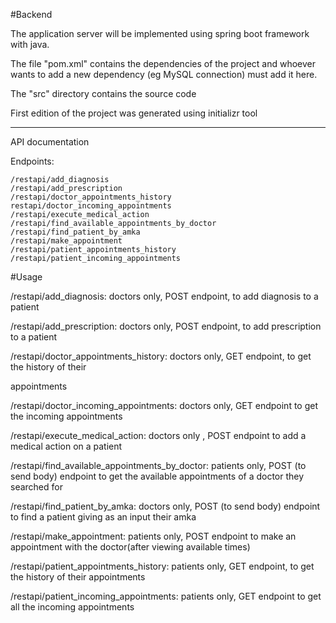 #Backend

The application server will be implemented using spring boot framework with java.

The file "pom.xml" contains the dependencies of the project and whoever wants to add a new dependency (eg MySQL connection) must add it here.

The "src" directory contains the source code

First edition of the project was generated using initializr tool

----------------------------------------------------

API documentation 


Endpoints:

    /restapi/add_diagnosis
    /restapi/add_prescription
    /restapi/doctor_appointments_history
    restapi/doctor_incoming_appointments
    /restapi/execute_medical_action
    /restapi/find_available_appointments_by_doctor 
    /restapi/find_patient_by_amka
    /restapi/make_appointment 
    /restapi/patient_appointments_history
    /restapi/patient_incoming_appointments

#Usage

/restapi/add_diagnosis: doctors only, POST endpoint, to add diagnosis to a patient


/restapi/add_prescription: doctors only, POST endpoint, to add prescription to a patient


/restapi/doctor_appointments_history: doctors only, GET endpoint, to get the history of their 

appointments 


/restapi/doctor_incoming_appointments: doctors only, GET endpoint to get the incoming appointments 


/restapi/execute_medical_action: doctors only , POST endpoint to add a medical action on a patient 


/restapi/find_available_appointments_by_doctor: patients only, POST (to send body) endpoint to get the available appointments of a doctor they searched for


/restapi/find_patient_by_amka: doctors only, POST (to send body) endpoint to find a patient giving as an input their amka 


/restapi/make_appointment: patients only, POST endpoint to make an appointment with the doctor(after viewing available times)


/restapi/patient_appointments_history: patients only, GET endpoint, to get the history of their appointments 


/restapi/patient_incoming_appointments: patients only, GET endpoint to get all the incoming appointments

